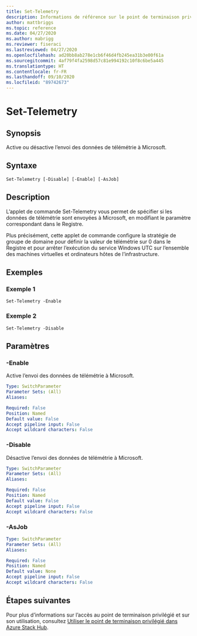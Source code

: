 ```yaml
---
title: Set-Telemetry
description: Informations de référence sur le point de terminaison privilégié Azure Stack PowerShell - Close-PrivilegedEndpoint
author: mattbriggs
ms.topic: reference
ms.date: 04/27/2020
ms.author: mabrigg
ms.reviewer: fiseraci
ms.lastreviewed: 04/27/2020
ms.openlocfilehash: ad20bb8ab278e1cb6f46d4fb245ea31b3e00f61a
ms.sourcegitcommit: 4af79f4fa2598d57c81e994192c10f8c6be5a445
ms.translationtype: HT
ms.contentlocale: fr-FR
ms.lasthandoff: 09/10/2020
ms.locfileid: "89742673"
---
```

# <a name="set-telemetry"></a>Set-Telemetry

## <a name="synopsis"></a>Synopsis
Active ou désactive l’envoi des données de télémétrie à Microsoft.

## <a name="syntax"></a>Syntaxe

```
Set-Telemetry [-Disable] [-Enable] [-AsJob]
```

## <a name="description"></a>Description
L’applet de commande Set-Telemetry vous permet de spécifier si les données de télémétrie sont envoyées à Microsoft, en modifiant le paramètre correspondant dans le Registre.

Plus précisément, cette applet de commande configure la stratégie de groupe de domaine pour définir la valeur de télémétrie sur 0 dans le Registre et pour arrêter l’exécution du service Windows UTC sur l’ensemble des machines virtuelles et ordinateurs hôtes de l’infrastructure.

## <a name="examples"></a>Exemples

### <a name="example-1"></a>Exemple 1
```
Set-Telemetry -Enable
```

### <a name="example-2"></a>Exemple 2
```
Set-Telemetry -Disable
```

## <a name="parameters"></a>Paramètres

### <a name="-enable"></a>-Enable
Active l’envoi des données de télémétrie à Microsoft.

```yaml
Type: SwitchParameter
Parameter Sets: (All)
Aliases:

Required: False
Position: Named
Default value: False
Accept pipeline input: False
Accept wildcard characters: False
```

### <a name="-disable"></a>-Disable
Désactive l’envoi des données de télémétrie à Microsoft.

```yaml
Type: SwitchParameter
Parameter Sets: (All)
Aliases:

Required: False
Position: Named
Default value: False
Accept pipeline input: False
Accept wildcard characters: False
```

### <a name="-asjob"></a>-AsJob


```yaml
Type: SwitchParameter
Parameter Sets: (All)
Aliases:

Required: False
Position: Named
Default value: None
Accept pipeline input: False
Accept wildcard characters: False
```

## <a name="next-steps"></a>Étapes suivantes

Pour plus d’informations sur l’accès au point de terminaison privilégié et sur son utilisation, consultez [Utiliser le point de terminaison privilégié dans Azure Stack Hub](../../operator/azure-stack-privileged-endpoint.md).
